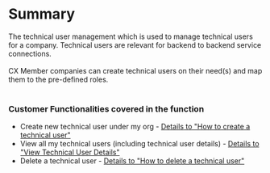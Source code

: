 # Summary

The technical user management which is used to manage technical users for a company. Technical users are relevant for backend to backend service connections.  
<br>
CX Member companies can create technical users on their need(s) and map them to the pre-defined roles.
<br>
<br>

### Customer Functionalities covered in the function
* Create new technical user under my org - [Details to "How to create a technical user"](/02.%20Create%20Technical%20User.md)
* View all my technical users (including technical user details) - [Details to "View Technical User Details"](/01.%20Technical%20User%20Overview.md)
* Delete a technical user - [Details to "How to delete a technical user"](/03.%20Delete%20Technical%20User.md)

<br>
<br>
